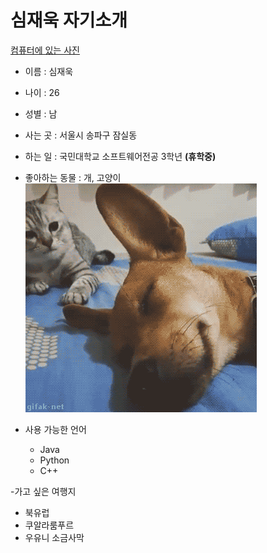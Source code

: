 # 심재욱 자기소개

[컴퓨터에 있는 사진](assets/profile2.jpg)

- 이름 : 심재욱  
- 나이 : 26  
- 성별 : 남  
- 사는 곳 : 서울시 송파구 잠실동  
- 하는 일 : 국민대학교 소프트웨어전공 3학년 **(휴학중)**  
- 좋아하는 동물 : 개, 고양이  
![컴퓨터에 있는 사진](assets/dogCat.gif)  

- 사용 가능한 언어
  - Java
  - Python
  - C++  

-가고 싶은 여행지
  - 북유럽
  - 쿠알라룸푸르
  - 우유니 소금사막
 
